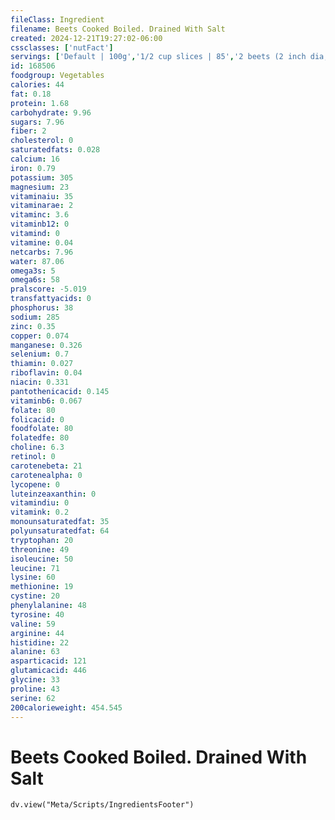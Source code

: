 ```yaml
---
fileClass: Ingredient
filename: Beets Cooked Boiled. Drained With Salt
created: 2024-12-21T19:27:02-06:00
cssclasses: ['nutFact']
servings: ['Default | 100g','1/2 cup slices | 85','2 beets (2 inch dia, sphere) | 100']
id: 168506
foodgroup: Vegetables
calories: 44
fat: 0.18
protein: 1.68
carbohydrate: 9.96
sugars: 7.96
fiber: 2
cholesterol: 0
saturatedfats: 0.028
calcium: 16
iron: 0.79
potassium: 305
magnesium: 23
vitaminaiu: 35
vitaminarae: 2
vitaminc: 3.6
vitaminb12: 0
vitamind: 0
vitamine: 0.04
netcarbs: 7.96
water: 87.06
omega3s: 5
omega6s: 58
pralscore: -5.019
transfattyacids: 0
phosphorus: 38
sodium: 285
zinc: 0.35
copper: 0.074
manganese: 0.326
selenium: 0.7
thiamin: 0.027
riboflavin: 0.04
niacin: 0.331
pantothenicacid: 0.145
vitaminb6: 0.067
folate: 80
folicacid: 0
foodfolate: 80
folatedfe: 80
choline: 6.3
retinol: 0
carotenebeta: 21
carotenealpha: 0
lycopene: 0
luteinzeaxanthin: 0
vitamindiu: 0
vitamink: 0.2
monounsaturatedfat: 35
polyunsaturatedfat: 64
tryptophan: 20
threonine: 49
isoleucine: 50
leucine: 71
lysine: 60
methionine: 19
cystine: 20
phenylalanine: 48
tyrosine: 40
valine: 59
arginine: 44
histidine: 22
alanine: 63
asparticacid: 121
glutamicacid: 446
glycine: 33
proline: 43
serine: 62
200calorieweight: 454.545
---
```


# Beets Cooked Boiled. Drained With Salt

```dataviewjs
dv.view("Meta/Scripts/IngredientsFooter")
```
